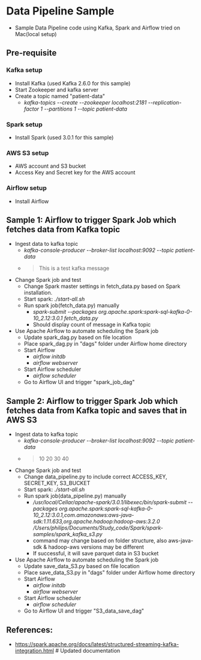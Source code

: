 # Data Pipeline Sample
- Sample Data Pipeline code using Kafka, Spark and Airflow tried on Mac(local setup)
## Pre-requisite
### Kafka setup
- Install Kafka (used Kafka 2.6.0 for this sample)
- Start Zookeeper and kafka server
- Create a topic named "patient-data"
  - *kafka-topics --create --zookeeper localhost:2181 --replication-factor 1 --partitions 1 --topic patient-data*
### Spark setup
- Install Spark (used 3.0.1 for this sample)
### AWS S3 setup
- AWS account and S3 bucket
- Access Key and Secret key for the AWS account
### Airflow setup
- Install Airflow

## Sample 1: Airflow to trigger Spark Job which fetches data from Kafka topic
- Ingest data to kafka topic
  - *kafka-console-producer --broker-list localhost:9092 --topic patient-data*
  - >This is a test kafka message
- Change Spark job and test
  - Change Spark master settings in fetch_data.py based on Spark installation.
  - Start spark: *./start-all.sh*
  - Run spark job(fetch_data.py) manually
    - *spark-submit --packages org.apache.spark:spark-sql-kafka-0-10_2.12:3.0.1 fetch_data.py*
    - Should display count of message in Kafka topic
- Use Apache Airflow to automate scheduling the Spark job
  - Update spark_dag.py based on file location
  - Place spark_dag.py in "dags" folder under Airflow home directory
  - Start Airflow
    - *airflow initdb*
    - *airflow webserver*
  - Start Airflow scheduler
    - *airflow scheduler*
  - Go to Airflow UI and trigger "spark_job_dag"
## Sample 2: Airflow to trigger Spark Job which fetches data from Kafka topic and saves that in AWS S3
- Ingest data to kafka topic
  - *kafka-console-producer --broker-list localhost:9092 --topic patient-data*
  - >10 20 30 40
- Change Spark job and test
  - Change data_pipeline.py to include correct ACCESS_KEY, SECRET_KEY, S3_BUCKET
  - Start spark: *./start-all.sh*
  - Run spark job(data_pipeline.py) manually
    - */usr/local/Cellar/apache-spark/3.0.1/libexec/bin/spark-submit --packages org.apache.spark:spark-sql-kafka-0-10_2.12:3.0.1,com.amazonaws:aws-java-sdk:1.11.633,org.apache.hadoop:hadoop-aws:3.2.0 /Users/philips/Documents/Study_code/Spark/spark-samples/spark_kafka_s3.py*
    - command may change based on folder structure, also aws-java-sdk & hadoop-aws versions may be different
    - If successful, it will save parquet data in S3 bucket 
- Use Apache Airflow to automate scheduling the Spark job
  - Update save_data_S3.py based on file location
  - Place save_data_S3.py in "dags" folder under Airflow home directory
  - Start Airflow
    - *airflow initdb*
    - *airflow webserver*
  - Start Airflow scheduler
    - *airflow scheduler*
  - Go to Airflow UI and trigger "S3_data_save_dag"
## References:
  - https://spark.apache.org/docs/latest/structured-streaming-kafka-integration.html
#   U p d a t e d   d o c u m e n t a t i o n  
 